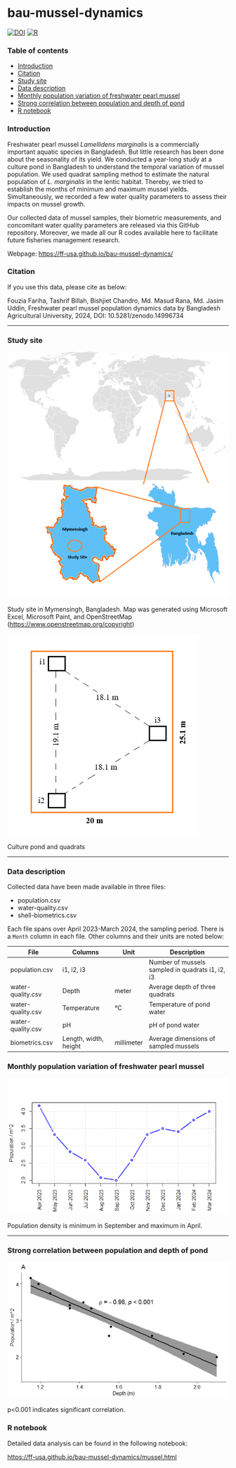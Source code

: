 # bau-mussel-dynamics

[![DOI](https://zenodo.org/badge/DOI/10.5281/zenodo.14996734.svg)](https://doi.org/10.5281/zenodo.14996734) [![R](https://img.shields.io/badge/R-4.4.2-green.svg)]()

### Table of contents

  * [Introduction](#introduction)
  * [Citation](#citation)
  * [Study site](#study-site)
  * [Data description](#data-description)
  * [Monthly population variation of freshwater pearl mussel](#monthly-population-variation-of-freshwater-pearl-mussel)
  * [Strong correlation between population and depth of pond](#strong-correlation-between-population-and-depth-of-pond)
  * [R notebook](#r-notebook)

### Introduction

Freshwater pearl mussel *Lamellidens marginalis* is a commercially
important aquatic species in Bangladesh. But little research has been
done about the seasonality of its yield. We conducted a year-long
study at a culture pond in Bangladesh to understand the temporal
variation of mussel population. We used quadrat sampling method
to estimate the natural population of *L. marginalis* in the lentic habitat.
Thereby, we tried to establish the months of minimum and maximum mussel yields.
Simultaneously, we recorded a few water quality parameters to assess their
impacts on mussel growth.

Our collected data of mussel samples, their biometric measurements, and
concomitant water quality parameters are released via this GitHub repository.
Moreover, we made all our R codes available here to facilitate future
fisheries management research.

Webpage: https://ff-usa.github.io/bau-mussel-dynamics/

### Citation

If you use this data, please cite as below:

Fouzia Fariha, Tashrif Billah, Bishjiet Chandro, Md. Masud Rana, Md. Jasim Uddin, Freshwater pearl mussel population dynamics data by Bangladesh Agricultural University, 2024, DOI: 10.5281/zenodo.14996734

---

### Study site

![](canvas_6.5x8_annot.png)

Study site in Mymensingh, Bangladesh. Map was generated using Microsoft Excel, Microsoft Paint, and OpenStreetMap (https://www.openstreetmap.org/copyright)

![](pond_annot.png)

Culture pond and quadrats


---

### Data description

Collected data have been made available in three files:

* population.csv
* water-quality.csv
* shell-biometrics.csv

Each file spans over April 2023-March 2024, the sampling period.
There is a `Month` column in each file. Other columns and their
units are noted below:

| File | Columns | Unit | Description |
| - | - | - | - |
| population.csv | i1, i2, i3 | | Number of mussels sampled in quadrats i1, i2, i3 |
| water-quality.csv | Depth | meter | Average depth of three quadrats |
| water-quality.csv | Temperature | °C | Temperature of pond water |
| water-quality.csv | pH | | pH of pond water |
| biometrics.csv | Length, width, height | millimeter | Average dimensions of sampled mussels |

### Monthly population variation of freshwater pearl mussel

![](population.png)

Population density is minimum in September and maximum in April.

---

### Strong correlation between population and depth of pond

![](corr_population_depth.png)

p<0.001 indicates significant correlation.

### R notebook

Detailed data analysis can be found in the following notebook:

https://ff-usa.github.io/bau-mussel-dynamics/mussel.html
